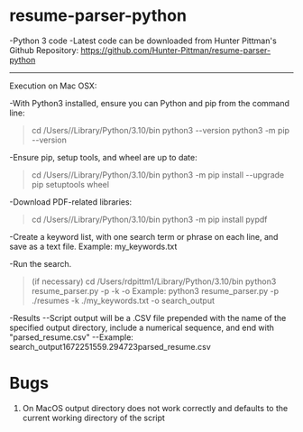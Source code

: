 # resume-parser-python

-Python 3 code
-Latest code can be downloaded from Hunter Pittman's Github Repository: https://github.com/Hunter-Pittman/resume-parser-python

------------------

Execution on Mac OSX:

-With Python3 installed, ensure you can Python and pip from the command line:
> cd /Users/<username>/Library/Python/3.10/bin
> python3 --version
> python3 -m pip --version

-Ensure pip, setup tools, and wheel are up to date:
> cd /Users/<username>/Library/Python/3.10/bin
> python3 -m pip install --upgrade pip setuptools wheel

-Download PDF-related libraries:
> cd /Users/<username>/Library/Python/3.10/bin
> python3 -m pip install pypdf

-Create a keyword list, with one search term or phrase on each line, and save as a text file. Example: my_keywords.txt

-Run the search.
> (if necessary) cd /Users/rdpittm1/Library/Python/3.10/bin
> python3 resume_parser.py -p <path to PDF directory> -k <path to keywords file> -o <path to output directory>
> Example: python3 resume_parser.py -p ./resumes -k ./my_keywords.txt -o search_output

-Results
--Script output will be a .CSV file prepended with the name of the specified output directory, include a numerical sequence, and end with "parsed_resume.csv"
--Example: search_output1672251559.294723parsed_resume.csv


# Bugs
1. On MacOS output directory does not work correctly and defaults to the current working directory of the script